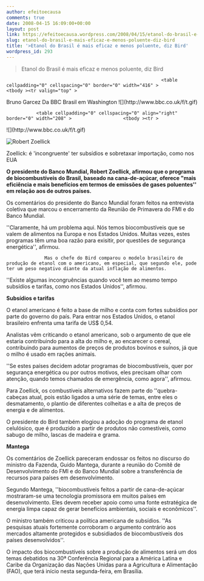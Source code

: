 ```yaml
---
author: efeitoecausa
comments: true
date: 2008-04-15 16:09:00+00:00
layout: post
link: https://efeitoecausa.wordpress.com/2008/04/15/etanol-do-brasil-e-mais-eficaz-e-menos-poluente-diz-bird/
slug: etanol-do-brasil-e-mais-eficaz-e-menos-poluente-diz-bird
title: '>Etanol do Brasil é mais eficaz e menos poluente, diz Bird'
wordpress_id: 293
---
```


>Etanol do Brasil é mais eficaz e menos poluente, diz Bird                                                   

                                                             <table cellpadding="0" cellspacing="0" border="0" width="416" >                   <tbody ><tr valign="top" >                      
<td >Bruno Garcez  
Da BBC Brasil em Washington

                     
</td>                   </tr>                   <tr bgcolor="#cccccc" >                      
<td >![](http://www.bbc.co.uk/f/t.gif)
</td>                   </tr>                </tbody></table>                

               <table cellpadding="0" cellspacing="0" align="right" border="0" width="208" >                   <tbody ><tr >                      
<td bgcolor="#ffffff" rowspan="2" >![](http://www.bbc.co.uk/f/t.gif)
</td>                      
<td >                         

![Robert Zoellick](http://www.bbc.co.uk/worldservice/images/2008/04/20080413235942zoellickap203_b.jpg)

                     
</td>                   </tr>                   <tr >                      
<td class="caption" >Zoellick: é 'incongruente' ter subsídios e sobretaxar importação, como nos EUA
</td>                   </tr>                </tbody></table>                                

**O presidente do Banco Mundial, Robert Zoellick, afirmou que o programa de biocombustíveis do Brasil, baseado na cana-de-açúcar, oferece "mais eficiência e mais benefícios em termos de emissões de gases poluentes'' em relação aos de outros países.**

               

Os comentários do presidente do Banco Mundial foram feitos na entrevista coletiva que marcou o encerramento da Reunião de                   Primavera do FMI e do Banco Mundial.                 

               

''Claramente, há um problema aqui. Nós temos biocombustíveis que se valem de alimentos na Europa e nos Estados Unidos. Muitas                   vezes, estes programas têm uma boa razão para exisitir, por questões de segurança energética'', afirmou.                

               

                  Mas o chefe do Bird comparou o modelo brasileiro de produção de etanol com o americano, em especial, que segundo ele, pode                   ter um peso negativo diante da atual inflação de alimentos.                

               

''Existe algumas incongruências quando você tem ao mesmo tempo subsídíos e tarifas, como nos Estados Unidos'', afirmou. 

               

**Subsídios e tarifas**

               

O etanol americano é feito a base de milho e conta com fortes subsídios por parte do governo do país. Para entrar nos Estados                   Unidos, o etanol brasileiro enfrenta uma tarifa de US$ 0,54.                

               

Analistas vêm criticando o etanol americano, sob o argumento de que ele estaria contribuindo para a alta do milho e, ao encarecer o cereal, contribuindo para aumentos de preços de produtos bovinos e suínos, já que o milho é usado em rações animais. 

               

''Se estes países decidem adotar programas de biocombustíveis, quer por segurança energética ou por outros motivos, eles precisam olhar com atenção, quando temos chamados de emergência, como agora'', afirmou. 

               

Para Zoellick, os combustíveis alternativos fazem parte do ''quebra-cabeças atual, pois estão ligados a uma série de temas,                   entre eles o desmatamento, o plantio de diferentes colheitas e a alta de preços de energia e de alimentos.                 

               

O presidente do Bird também elogiou a adoção do programa de etanol celulósico, que é produzido a partir de produtos não comestíveis, como sabugo de milho, lascas de madeira e grama. 

               

**Mantega**

               

Os comentários de Zoellick pareceram endossar os feitos no discurso do ministro da Fazenda, Guido Mantega, durante a reunião do Comitê de Desenvolvimento do FMI e do Banco Mundial sobre a transferência de recursos para países em desenvolvimento. 

               

Segundo Mantega, ''biocombustíveis feitos a partir de cana-de-açúcar mostraram-se uma tecnologia promissora em muitos países em desenvolvimento. Eles devem receber apoio como uma fonte estratégica de energia limpa capaz de gerar benefícios ambientais, sociais e econômicos''. 

               

O ministro também criticou a política americana de subsídios. ''As pesquisas atuais fortemente corroboram o argumento contrário                   aos mercados altamente protegidos e subsidiados de biocombustíveis dos países desenvolvidos''.                

               

O impacto dos biocombustíveis sobre a produção de alimentos será um dos temas debatidos na 30ª Conferência Regional para a América Latina e Caribe da Organização das Nações Unidas para a Agricultura e Alimentação (FAO), que terá início nesta segunda-feira, em Brasília. 
